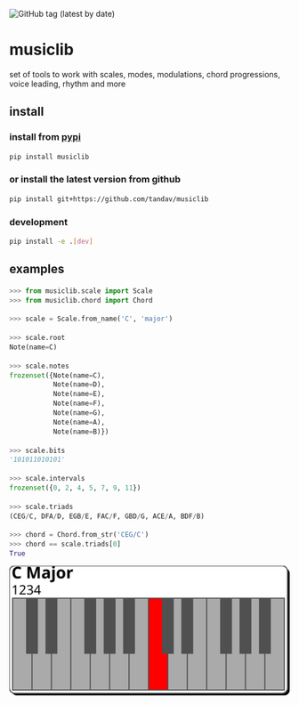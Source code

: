 ![GitHub tag (latest by date)](https://img.shields.io/github/v/tag/tandav/musiclib)

# musiclib
set of tools to work with scales, modes, modulations, chord progressions, voice leading, rhythm and more

## install
### install from [pypi](https://pypi.org/project/musiclib/)
```sh
pip install musiclib
```

### or install the latest version from github
```sh
pip install git+https://github.com/tandav/musiclib
```

### development
```sh
pip install -e .[dev]
```

## examples

```py
>>> from musiclib.scale import Scale
>>> from musiclib.chord import Chord

>>> scale = Scale.from_name('C', 'major')

>>> scale.root
Note(name=C)

>>> scale.notes
frozenset({Note(name=C),
           Note(name=D),
           Note(name=E),
           Note(name=F),
           Note(name=G),
           Note(name=A),
           Note(name=B)})

>>> scale.bits
'101011010101'

>>> scale.intervals
frozenset({0, 2, 4, 5, 7, 9, 11})

>>> scale.triads
(CEG/C, DFA/D, EGB/E, FAC/F, GBD/G, ACE/A, BDF/B)

>>> chord = Chord.from_str('CEG/C')
>>> chord == scale.triads[0]
True
```

![alt text](./README.svg)
